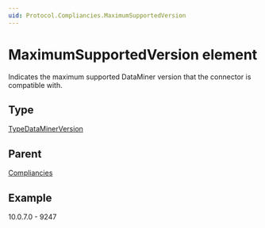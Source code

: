```yaml
---
uid: Protocol.Compliancies.MaximumSupportedVersion
---
```


# MaximumSupportedVersion element

Indicates the maximum supported DataMiner version that the connector is compatible with.

## Type

[TypeDataMinerVersion](xref:Protocol-TypeDataMinerVersion)

## Parent

[Compliancies](xref:Protocol.Compliancies)

## Example

10.0.7.0 - 9247
